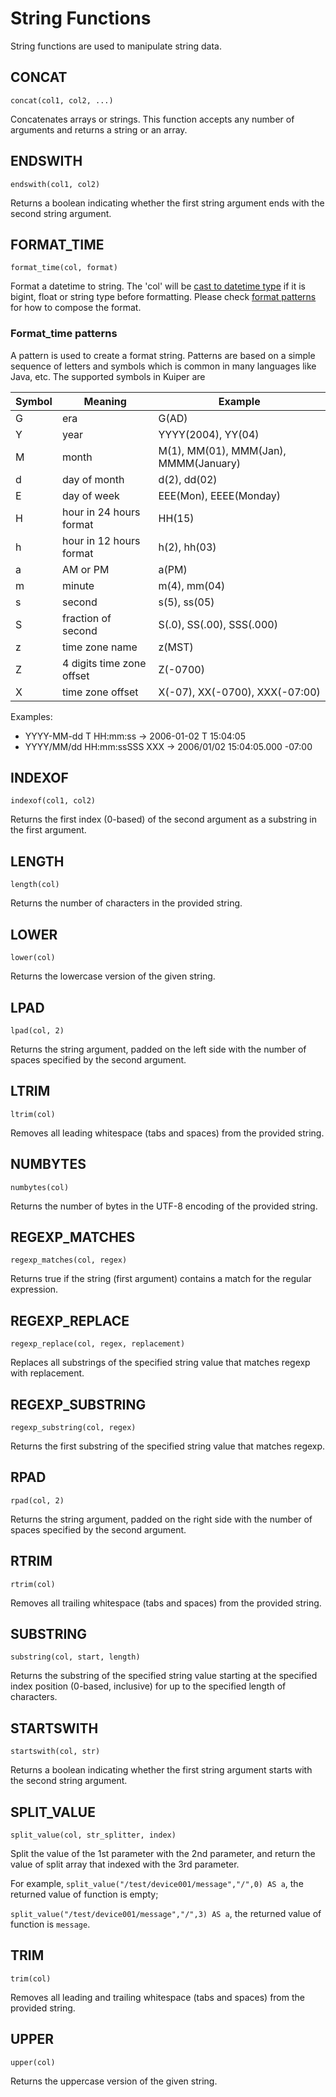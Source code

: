 # String Functions

String functions are used to manipulate string data.

## CONCAT

```
concat(col1, col2, ...)
```

Concatenates arrays or strings. This function accepts any number of arguments and returns a string or an array.

## ENDSWITH

```
endswith(col1, col2)
```

Returns a boolean indicating whether the first string argument ends with the second string argument.

## FORMAT_TIME

```
format_time(col, format)
```

Format a datetime to string. The 'col' will be [cast to datetime type](./transform_functions.md#cast-to-datetime) if it
is
bigint, float or string type before formatting. Please check [format patterns](#formattime-patterns) for how to compose
the format.

### Format_time patterns

A pattern is used to create a format string. Patterns are based on a simple sequence of letters and symbols which is
common in many languages like Java, etc. The supported symbols in Kuiper are

| Symbol | Meaning                   | Example                               |
|--------|---------------------------|---------------------------------------|
| G      | era                       | G(AD)                                 |
| Y      | year                      | YYYY(2004), YY(04)                    |
| M      | month                     | M(1), MM(01), MMM(Jan), MMMM(January) |
| d      | day of month              | d(2), dd(02)                          |
| E      | day of week               | EEE(Mon), EEEE(Monday)                |
| H      | hour in 24 hours format   | HH(15)                                |
| h      | hour in 12 hours format   | h(2), hh(03)                          |
| a      | AM or PM                  | a(PM)                                 |
| m      | minute                    | m(4), mm(04)                          |
| s      | second                    | s(5), ss(05)                          |
| S      | fraction of second        | S(.0), SS(.00), SSS(.000)             |
| z      | time zone name            | z(MST)                                |
| Z      | 4 digits time zone offset | Z(-0700)                              |
| X      | time zone offset          | X(-07), XX(-0700), XXX(-07:00)        |

Examples:

- YYYY-MM-dd T HH:mm:ss -> 2006-01-02 T 15:04:05
- YYYY/MM/dd HH:mm:ssSSS XXX -> 2006/01/02 15:04:05.000 -07:00

## INDEXOF

```
indexof(col1, col2)
```

Returns the first index (0-based) of the second argument as a substring in the first argument.

## LENGTH

```
length(col)
```

Returns the number of characters in the provided string.

## LOWER

```
lower(col)
```

Returns the lowercase version of the given string.

## LPAD

```
lpad(col, 2)
```

Returns the string argument, padded on the left side with the number of spaces specified by the second argument.

## LTRIM

```
ltrim(col)
```

Removes all leading whitespace (tabs and spaces) from the provided string.

## NUMBYTES

```
numbytes(col)
```

Returns the number of bytes in the UTF-8 encoding of the provided string.

## REGEXP_MATCHES

```
regexp_matches(col, regex)
```

Returns true if the string (first argument) contains a match for the regular expression.

## REGEXP_REPLACE

```
regexp_replace(col, regex, replacement)
```

Replaces all substrings of the specified string value that matches regexp with replacement.

## REGEXP_SUBSTRING

```
regexp_substring(col, regex)
```

Returns the first substring of the specified string value that matches regexp.

## RPAD

```
rpad(col, 2)
```

Returns the string argument, padded on the right side with the number of spaces specified by the second argument.

## RTRIM

```
rtrim(col)
```

Removes all trailing whitespace (tabs and spaces) from the provided string.

## SUBSTRING

```
substring(col, start, length)
```

Returns the substring of the specified string value starting at the specified index position (0-based, inclusive) for up
to the specified length of characters.

## STARTSWITH

```
startswith(col, str)
```

Returns a boolean indicating whether the first string argument starts with the second string argument.

## SPLIT_VALUE

```
split_value(col, str_splitter, index)
```

Split the value of the 1st parameter with the 2nd parameter, and return the value of split array that indexed with the
3rd parameter.

For example, `split_value("/test/device001/message","/",0) AS a`, the returned value of function is empty;

`split_value("/test/device001/message","/",3) AS a`, the returned value of function is `message`.

## TRIM

```
trim(col)
```

Removes all leading and trailing whitespace (tabs and spaces) from the provided string.

## UPPER

```
upper(col)
```

Returns the uppercase version of the given string.
